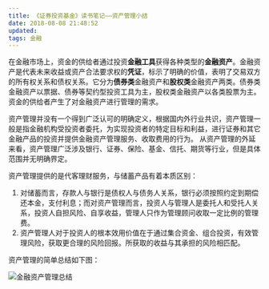 ```yaml
---
title: 《证券投资基金》读书笔记——资产管理小结
date: 2018-08-08 21:48:52
updated:
tags: 金融
---
```


在金融市场上，资金的供给者通过投资**金融工具**获得各种类型的**金融资产**。金融资产是代表未来收益或资产合法要求权的**凭证**，标示了明确的价值，表明了交易双方的所有权关系和债权关系。它分为**债券类**金融资产和**股权类**金融资产两类。债券类金融资产以票据、债券等契约型投资工具为主，股权类金融资产以各类股票为主。资金的供给者产生了对金融资产进行管理的需求。

资产管理并没有一个得到广泛认可的明确定义，根据国内外行业共识，资产管理一般是指金融机构受投资者委托，为实现投资者的特定目标和利益，进行证券和其它金融产品的投资并提供金融资产管理服务、收取费用的行为。
从资产管理的外延来看，资产管理广泛涉及银行、证券、保险、基金、信托、期货等行业，但是具体范围并无明确界定。

资产管理提供的是代客理财服务，与储蓄产品有着本质区别：

1. 对储蓄而言，存款人与银行是债权人与债务人关系，银行必须按照约定到期偿还本金，支付利息；而对资产管理而言，投资人与管理人是委托人和受托人关系，投资人自担风险、自享收益，管理人只作为管理顾问收取一定比例的管理费。
2. 资产管理人对于投资人的根本效用价值在于通过集合资金、组合投资，有效管理风险，获取更合理的风险回报。所获取的收益与其承担的风险相匹配。

资产管理的简单总结如下图：

![金融资产管理总结](/img/finance/financial_asset_management.png)